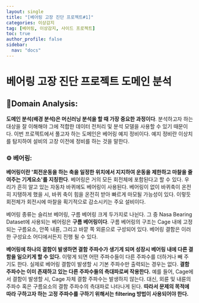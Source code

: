 ```yaml
---
layout: single
title: "[베어링 고장 진단 프로젝트#1]"
categories: 이상감지
tag: [베어링, 이상감지, 사이드 프로젝트]
toc: true
author_profile: false
sidebar:
  nav: "docs"
---
```


# 베어링 고장 진단 프로젝트 도메인 분석

## 🎯Domain Analysis:

**도메인 분석(배경 분석)은 머신러닝 분석을 할 때 가장 중요한 과정이다**. 분석하고자 하는 대상을 잘 이해해야 그에 적합한 데이터 전처리 및 분석 모델을 사용할 수 있기 때문이다. 이번 프로젝트에서 풀고자 하는 도메인은 베어링 예지 정비이다. 예지 정비란 이상치를 탐지하여 설비의 고장 이전에 정비를 하는 것을 말한다.

### ⚙ 베어링:

**베어링이란 '회전운동을 하는 축을 일정한 위치에서 지지하여 운동을 제한하고 마찰을 줄여주는 기계요소'를 지칭한다**. 베어링은 거의 모든 회전체에 포함된다고 할 수 있다. 우리가 흔히 알고 있는 자동차 바퀴에도 베어링이 사용된다. 베어링이 없이 바퀴축이 온전히 지탱하게 했을 시, 바퀴 축이 힘을 온전히 받아 빠르게 마모될 가능성이 있다. 이렇듯 회전체가 회전시에 마찰을 획기적으로 감소시키는 주요 설비이다.

베어링 종류는 슬리브 베어링, 구름 베어링 크게 두가지로 나뉜다. 그 중 Nasa Bearing Dataset에 사용되는 베어링은 **구름 베어링이다**. 구름 베어링의 구조는 Cage 내에 고정되는 구름요소, 안쪽 내륜, 그리고 바깥 쪽 외륜으로 구성되어 있다. 베어링 결함은 이러한 구성요소 어디에서든지 진행 될 수 있다.

**베어링에 하나의 결함이 발생하면 결함 주파수가 생기게 되며 성장시 베어링 내에 다른 결함을 일으키게 할 수 있다.** 이렇게 되면 어떤 주파수들이 다른 주파수를 더하거나 빼 주기도 한다. 실제로 베어링 결함이 발생할 시 기본 주파수만 출력되는 경우는 없다. **결함 주파수는 이미 존재하고 있는 다른 주파수들의 측대파로써 작용한다.** 예를 들어, Cage에서 결함이 발생할 시, Cage 자체 결함 주파수는 발생하지 않는다. 대신, 외륜 및 내륜의 주파수 혹은 구름요소의 결함 주파수의 측대파로 나타나게 된다. **따라서 문제의 목적에 따라 구하고자 하는 고정 주파수를 구하기 위해서는 filtering 방법이 사용되어야 한다.**
